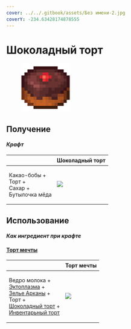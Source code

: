 ```yaml
---
cover: ../../.gitbook/assets/Без имени-2.jpg
coverY: -234.63428174878555
---
```


# Шоколадный торт

<figure><img src="../../.gitbook/assets/chocolate_cake_128.png" alt=""><figcaption></figcaption></figure>

## Получение

#### _Крафт_

| ㅤ                                                          | Шоколадный торт                                |
| ---------------------------------------------------------- | ---------------------------------------------- |
| <p>Какао-бобы +<br>Торт +<br>Сахар +<br>Бутылочка мёда</p> | ![](../../.gitbook/assets/chocolate\_cake.png) |

## Использование

#### _Как ингредиент при крафте_

#### [Торт мечты](dream\_cake.md)

| ㅤ                                                                                                                                                                                                                                          | Торт мечты                                 |
| ------------------------------------------------------------------------------------------------------------------------------------------------------------------------------------------------------------------------------------------ | ------------------------------------------ |
| <p>Ведро молока +<br><a href="ectoplasm.md">Эктоплазма</a> +<br><a href="weak_arcana_potion.md">Зелье Арканы</a> +<br>Торт +<br><a href="chocolate_cake.md">Шоколадный торт</a> +<br><a href="inventory_cake.md">Инвентарьный торт</a></p> | ![](../../.gitbook/assets/dream\_cake.png) |
